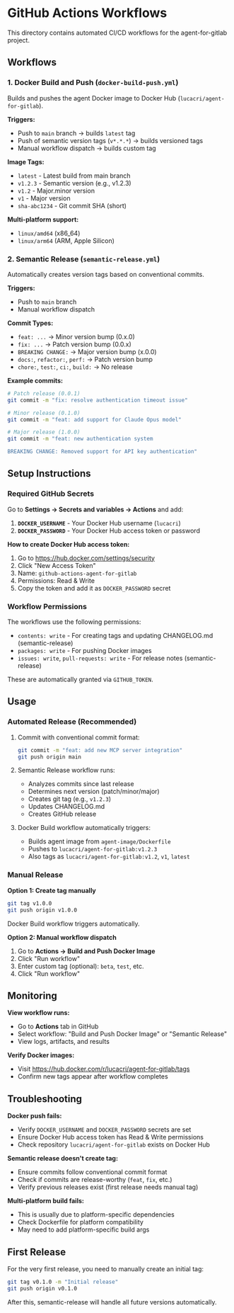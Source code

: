 # GitHub Actions Workflows

This directory contains automated CI/CD workflows for the agent-for-gitlab project.

## Workflows

### 1. Docker Build and Push (`docker-build-push.yml`)

Builds and pushes the agent Docker image to Docker Hub (`lucacri/agent-for-gitlab`).

**Triggers:**
- Push to `main` branch → builds `latest` tag
- Push of semantic version tags (`v*.*.*`) → builds versioned tags
- Manual workflow dispatch → builds custom tag

**Image Tags:**
- `latest` - Latest build from main branch
- `v1.2.3` - Semantic version (e.g., v1.2.3)
- `v1.2` - Major.minor version
- `v1` - Major version
- `sha-abc1234` - Git commit SHA (short)

**Multi-platform support:**
- `linux/amd64` (x86_64)
- `linux/arm64` (ARM, Apple Silicon)

### 2. Semantic Release (`semantic-release.yml`)

Automatically creates version tags based on conventional commits.

**Triggers:**
- Push to `main` branch
- Manual workflow dispatch

**Commit Types:**
- `feat: ...` → Minor version bump (0.x.0)
- `fix: ...` → Patch version bump (0.0.x)
- `BREAKING CHANGE:` → Major version bump (x.0.0)
- `docs:`, `refactor:`, `perf:` → Patch version bump
- `chore:`, `test:`, `ci:`, `build:` → No release

**Example commits:**
```bash
# Patch release (0.0.1)
git commit -m "fix: resolve authentication timeout issue"

# Minor release (0.1.0)
git commit -m "feat: add support for Claude Opus model"

# Major release (1.0.0)
git commit -m "feat: new authentication system

BREAKING CHANGE: Removed support for API key authentication"
```

## Setup Instructions

### Required GitHub Secrets

Go to **Settings → Secrets and variables → Actions** and add:

1. **`DOCKER_USERNAME`** - Your Docker Hub username (`lucacri`)
2. **`DOCKER_PASSWORD`** - Your Docker Hub access token or password

**How to create Docker Hub access token:**
1. Go to https://hub.docker.com/settings/security
2. Click "New Access Token"
3. Name: `github-actions-agent-for-gitlab`
4. Permissions: Read & Write
5. Copy the token and add it as `DOCKER_PASSWORD` secret

### Workflow Permissions

The workflows use the following permissions:
- `contents: write` - For creating tags and updating CHANGELOG.md (semantic-release)
- `packages: write` - For pushing Docker images
- `issues: write`, `pull-requests: write` - For release notes (semantic-release)

These are automatically granted via `GITHUB_TOKEN`.

## Usage

### Automated Release (Recommended)

1. Commit with conventional commit format:
   ```bash
   git commit -m "feat: add new MCP server integration"
   git push origin main
   ```

2. Semantic Release workflow runs:
   - Analyzes commits since last release
   - Determines next version (patch/minor/major)
   - Creates git tag (e.g., `v1.2.3`)
   - Updates CHANGELOG.md
   - Creates GitHub release

3. Docker Build workflow automatically triggers:
   - Builds agent image from `agent-image/Dockerfile`
   - Pushes to `lucacri/agent-for-gitlab:v1.2.3`
   - Also tags as `lucacri/agent-for-gitlab:v1.2`, `v1`, `latest`

### Manual Release

**Option 1: Create tag manually**
```bash
git tag v1.0.0
git push origin v1.0.0
```
Docker Build workflow triggers automatically.

**Option 2: Manual workflow dispatch**
1. Go to **Actions → Build and Push Docker Image**
2. Click "Run workflow"
3. Enter custom tag (optional): `beta`, `test`, etc.
4. Click "Run workflow"

## Monitoring

**View workflow runs:**
- Go to **Actions** tab in GitHub
- Select workflow: "Build and Push Docker Image" or "Semantic Release"
- View logs, artifacts, and results

**Verify Docker images:**
- Visit https://hub.docker.com/r/lucacri/agent-for-gitlab/tags
- Confirm new tags appear after workflow completes

## Troubleshooting

**Docker push fails:**
- Verify `DOCKER_USERNAME` and `DOCKER_PASSWORD` secrets are set
- Ensure Docker Hub access token has Read & Write permissions
- Check repository `lucacri/agent-for-gitlab` exists on Docker Hub

**Semantic release doesn't create tag:**
- Ensure commits follow conventional commit format
- Check if commits are release-worthy (`feat`, `fix`, etc.)
- Verify previous releases exist (first release needs manual tag)

**Multi-platform build fails:**
- This is usually due to platform-specific dependencies
- Check Dockerfile for platform compatibility
- May need to add platform-specific build args

## First Release

For the very first release, you need to manually create an initial tag:

```bash
git tag v0.1.0 -m "Initial release"
git push origin v0.1.0
```

After this, semantic-release will handle all future versions automatically.
